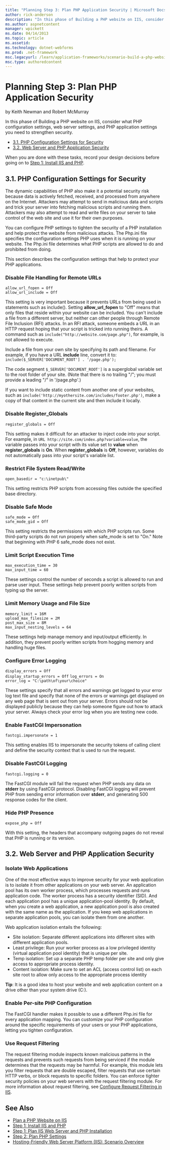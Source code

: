 ```yaml
---
title: "Planning Step 3: Plan PHP Application Security | Microsoft Docs"
author: rick-anderson
description: "In this phase of Building a PHP website on IIS, consider what PHP configuration settings, web server settings, and PHP application settings you need to stren..."
ms.author: aspnetcontent
manager: wpickett
ms.date: 04/14/2013
ms.topic: article
ms.assetid: 
ms.technology: dotnet-webforms
ms.prod: .net-framework
msc.legacyurl: /learn/application-frameworks/scenario-build-a-php-website-on-iis/planning-step-3-plan-php-application-security
msc.type: authoredcontent
---
```

Planning Step 3: Plan PHP Application Security
====================
by Keith Newman and Robert McMurray

In this phase of Building a PHP website on IIS, consider what PHP configuration settings, web server settings, and PHP application settings you need to strengthen security.

- [3.1. PHP Configuration Settings for Security](#31)
- [3.2. Web Server and PHP Application Security](#32)

When you are done with these tasks, record your design decisions before going on to [Step 1: Install IIS and PHP](configuring-step-1-install-iis-and-php.md).

<a id="31"></a>
## 3.1. PHP Configuration Settings for Security

The dynamic capabilities of PHP also make it a potential security risk because data is actively fetched, received, and processed from anywhere on the Internet. Attackers may attempt to send in malicious data and scripts and trick your server into fetching malicious scripts and running them. Attackers may also attempt to read and write files on your server to take control of the web site and use it for their own purposes.

You can configure PHP settings to tighten the security of a PHP installation and help protect the website from malicious attacks. The Php.ini file specifies the configuration settings PHP uses when it is running on your website. The Php.ini file determines what PHP scripts are allowed to do and prohibited from doing.

This section describes the configuration settings that help to protect your PHP applications.

### Disable File Handling for Remote URLs

`allow_url_fopen = Off`   
`allow_url_include = Off`

This setting is very important because it prevents URLs from being used in statements such as include(). Setting **allow\_url\_fopen** to &quot;Off&quot; means that only files that reside within your website can be included. You can't include a file from a different server, but neither can other people through Remote File Inclusion (RFI) attacks. In an RFI attack, someone embeds a URL in an HTTP request hoping that your script is tricked into running theirs. A command such as `include("http://website.com/page.php")`, for example, is not allowed to execute.

Include a file from your own site by specifying its path and filename. For example, if you have a URL **include** line, convert it to: `include($_SERVER['DOCUMENT_ROOT'] . '/page.php');`

The code segment `$_SERVER['DOCUMENT_ROOT']` is a superglobal variable set to the root folder of your site. (Note that there is no trailing &quot;/&quot;; you must provide a leading &quot;/&quot; in '/page.php'.)

If you want to include static content from another one of your websites, such as `include('http://myothersite.com/includes/footer.php')`, make a copy of that content in the current site and then include it locally.

### Disable Register\_Globals

`register_globals = Off`

This setting makes it difficult for an attacker to inject code into your script. For example, in `URL http://site.com/index.php?variable=value`, the variable passes into your script with its value set to **value** when **register\_globals** is **On**. When **register\_globals** is **Off**, however, variables do not automatically pass into your script's variable list.

### Restrict File System Read/Write

`open_basedir = "c:\inetpub\"`

This setting restricts PHP scripts from accessing files outside the specified base directory.

### Disable Safe Mode

`safe_mode = Off`   
`safe_mode_gid = Off`

This setting restricts the permissions with which PHP scripts run. Some third-party scripts do not run properly when safe\_mode is set to &quot;On.&quot; Note that beginning with PHP 6 safe\_mode does not exist.

### Limit Script Execution Time

`max_execution_time = 30`   
`max_input_time = 60`

These settings control the number of seconds a script is allowed to run and parse user input. These settings help prevent poorly written scripts from typing up the server.

### Limit Memory Usage and File Size

`memory_limit = 16M`   
`upload_max_filesize = 2M`   
`post_max_size = 8M`   
`max_input_nesting_levels = 64`

These settings help manage memory and input/output efficiently. In addition, they prevent poorly written scripts from hogging memory and handling huge files.

### Configure Error Logging

`display_errors = Off`   
`display_startup_errors = Off` `log_errors = On`   
`error_log = "C:\path\of\your\choice"`

These settings specify that all errors and warnings get logged to your error log text file and specify that none of the errors or warnings get displayed on any web page that is sent out from your server. Errors should not be displayed publicly because they can help someone figure out how to attack your server. Always check your error log when you are testing new code.

### Enable FastCGI Impersonation

`fastcgi.impersonate = 1`

This setting enables IIS to impersonate the security tokens of calling client and define the security context that is used to run the request.

### Disable FastCGI Logging

`fastcgi.logging = 0`

The FastCGI module will fail the request when PHP sends any data on **stderr** by using FastCGI protocol. Disabling FastCGI logging will prevent PHP from sending error information over **stderr**, and generating 500 response codes for the client.

### Hide PHP Presence

`expose_php = Off`

With this setting, the headers that accompany outgoing pages do not reveal that PHP is running or its version.

<a id="32"></a>
## 3.2. Web Server and PHP Application Security

### Isolate Web Applications

One of the most effective ways to improve security for your web application is to isolate it from other applications on your web server. An application pool has its own worker process, which processes requests and runs application code. The worker process has a security identifier (SID). And each application pool has a unique application-pool identity. By default, when you create a web application, a new application pool is also created with the same name as the application. If you keep web applications in separate application pools, you can isolate them from one another.

Web application isolation entails the following:

- Site isolation: Separate different applications into different sites with different application pools.
- Least privilege: Run your worker process as a low privileged identity (virtual application pool identity) that is unique per site.
- Temp isolation: Set up a separate PHP temp folder per site and only give access to appropriate process identity.
- Content isolation: Make sure to set an ACL (access control list) on each site root to allow only access to the appropriate process identity

**Tip**: It is a good idea to host your website and web application content on a drive other than your system drive (C:).

### Enable Per-site PHP Configuration

The FastCGI handler makes it possible to use a different Php.ini file for every application mapping. You can customize your PHP configuration around the specific requirements of your users or your PHP applications, letting you tighten configuration.

### Use Request Filtering

The request filtering module inspects known malicious patterns in the requests and prevents such requests from being serviced if the module determines that the requests may be harmful. For example, this module lets you filter requests that are double escaped, filter requests that use certain HTTP verbs, or block requests to specific folders. You can enforce tighter security policies on your web servers with the request filtering module. For more information about request filtering, see [Configure Request Filtering in IIS](../../manage/configuring-security/configure-request-filtering-in-iis.md).

## See Also

- [Plan a PHP Website on IIS](plan-a-php-website-on-iis.md)
- [Step 1: Install IIS and PHP](configuring-step-1-install-iis-and-php.md)
- [Step 1: Plan IIS Web Server and PHP Installation](planning-step-1-plan-iis-web-server-and-php-installation.md)
- [Step 2: Plan PHP Settings](planning-step-2-plan-php-settings.md)
- [Hosting-Friendly Web Server Platform (IIS): Scenario Overview](../../get-started/introduction-to-iis/hosting-friendly-web-server-platform-iis-scenario-overview.md)